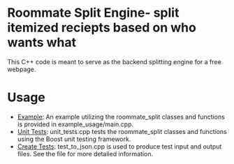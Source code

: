 Roommate Split Engine- split itemized reciepts based on who wants what
===================================

This C++ code is meant to serve as the backend splitting engine for a free webpage.

# Usage

 * [Example](example_usage): An example utilizing the roommate_split classes and functions is provided in example_usage/main.cpp.
 * [Unit Tests](Tests): unit_tests.cpp tests the roommate_split classes and functions using the Boost unit testing framework.
 * [Create Tests](Tests/write_test_to_json): test_to_json.cpp is used to produce test input and output files. See the file for more detailed information.
